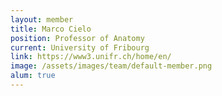 ```yaml
---
layout: member
title: Marco Cielo
position: Professor of Anatomy
current: University of Fribourg
link: https://www3.unifr.ch/home/en/
image: /assets/images/team/default-member.png
alum: true
---
```

